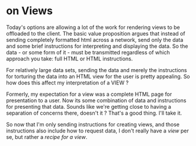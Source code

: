 # on Views
Today's options are allowing a lot of the work for rendering views to be offloaded to the client. The basic value 
proposition argues that instead of sending completely formatted html across a network, send only the data and some 
brief instructions for interpreting and displaying the data. So the data - or some form of it - must be transmitted 
regardless of which approach you take: full HTML or HTML instructions. 

For relatively large data sets, sending the data and merely the instructions for torturing the data into an HTML 
view for the user is pretty appealing. So how does this affect my interpretation of a VIEW ?

Formerly, my expectation for a view was a complete HTML page for presentation to a user. Now its some combination of
data and instructions for presenting that data. Sounds like we're getting close to having a separation of concerns there,
doesn't it ? That's a good thing. I'll take it.

So now that I'm only sending instructions for creating views, and those instructions also include how to request data,
I don't really have a _view_ per se, but rather a _recipe for a view_.

